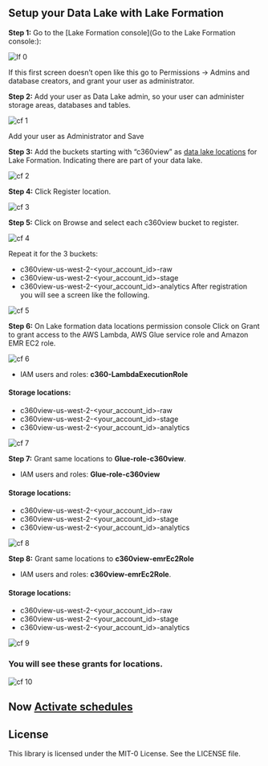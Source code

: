 ## Setup your Data Lake with Lake Formation


**Step 1:** Go to the [Lake Formation console](Go to the Lake Formation console:):

![lf 0](pic-lf00.png)


If this first screen doesn’t open like this go to Permissions -> Admins and database creators, and grant your user as administrator.


**Step 2:** Add your user as Data Lake admin, so your user can administer storage areas, databases and tables.

![cf 1](pic-lf01.png)

Add your user as Administrator and Save


**Step 3:** Add the buckets starting with “c360view” as [data lake locations](https://us-west-2.console.aws.amazon.com/lakeformation/home?region=us-west-2#register-list) for Lake Formation. Indicating there are part of your data lake.

![cf 2](pic-lf02.png)

**Step 4:** Click Register location.

![cf 3](pic-lf03.png)


**Step 5:** Click on Browse and select each c360view bucket to register.

![cf 4](pic-lf04.png)

Repeat it for the 3 buckets:
*	c360view-us-west-2-<your_account_id>-raw
*	c360view-us-west-2-<your_account_id>-stage
*	c360view-us-west-2-<your_account_id>-analytics
After registration you will see a screen like the following.

![cf 5](pic-lf05.png)


**Step 6:** On Lake formation data locations permission console Click on Grant to grant access to the AWS Lambda, AWS Glue service role and Amazon EMR EC2 role.

![cf 6](pic-lf06.png)

*	IAM users and roles: **c360-LambdaExecutionRole**
#### Storage locations:
  *	c360view-us-west-2-<your_account_id>-raw
  *	c360view-us-west-2-<your_account_id>-stage
  *	c360view-us-west-2-<your_account_id>-analytics

![cf 7](pic-lf07.png)

**Step 7:** Grant same locations to **Glue-role-c360view**.
*	IAM users and roles: **Glue-role-c360view**
#### Storage locations:
  *	c360view-us-west-2-<your_account_id>-raw
  *	c360view-us-west-2-<your_account_id>-stage
  *	c360view-us-west-2-<your_account_id>-analytics

![cf 8](pic-lf08.png)

**Step 8:** Grant same locations to **c360view-emrEc2Role**
*	IAM users and roles: **c360view-emrEc2Role**.
#### Storage locations:
*	c360view-us-west-2-<your_account_id>-raw
*	c360view-us-west-2-<your_account_id>-stage
*	c360view-us-west-2-<your_account_id>-analytics

![cf 9](pic-lf09.png)


### You will see these grants for locations.


![cf 10](pic-lf10.png)

## Now [Activate schedules](../schedules/README.md)


## License

This library is licensed under the MIT-0 License. See the LICENSE file.
